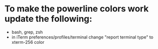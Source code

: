 # To make the powerline colors work update the following:

* bash, grep, zsh
* in iTerm preferences/profiles/terminal change "report terminal type" to xterm-256 color

